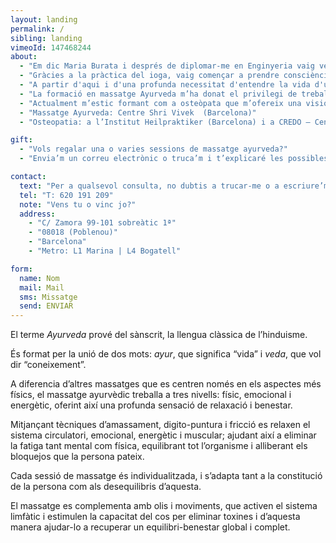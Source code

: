 ```yaml
---
layout: landing
permalink: /
sibling: landing
vimeoId: 147468244
about:
  - "Em dic Maria Burata i després de diplomar-me en Enginyeria vaig veure que el meu camí era un altre."
  - "Gràcies a la pràctica del ioga, vaig començar a prendre consciència del cos i a connectar amb ell."
  - "A partir d'aqui i d'una profunda necessitat d'entendre la vida d'una manera més holistica, vaig començar a realitzar diferents cursos, treballs energètics i a introduir-me en el camp de les teràpies, on vaig descobrir la meva vocació terapèutica."
  - "La formació en massatge Ayurveda m’ha donat el privilegi de treballar dia a dia amb el cos en un aprenentatge constant de tractaments energètics i físics."
  - "Actualment m’estic formant com a osteòpata que m’ofereix una visió més precisa del coneixement anatòmico-emocional."
  - "Massatge Ayurveda: Centre Shri Vivek  (Barcelona)"
  - "Osteopatia: a l’Institut Heilpraktiker (Barcelona) i a CREDO – Centre de Recherche et d’ Enseignement de l’Ostéopathie (Barcelona)"

gift:
  - "Vols regalar una o varies sessions de massatge ayurveda?"
  - "Envia’m un correu electrònic o truca’m i t’explicaré les possibles opcions."

contact:
  text: "Per a qualsevol consulta, no dubtis a trucar-me o a escriure’m a través d’aquest formulari:"
  tel: "T: 620 191 209"
  note: "Vens tu o vinc jo?"
  address:
    - "C/ Zamora 99-101 sobreàtic 1ª"
    - "08018 (Poblenou)"
    - "Barcelona"
    - "Metro: L1 Marina | L4 Bogatell"

form:
  name: Nom
  mail: Mail
  sms: Missatge
  send: ENVIAR
---
```


El terme _Ayurveda_ prové del sànscrit, la llengua clàssica de l’hinduisme.

És format per la unió de dos mots: _ayur_, que significa “vida” i _veda_, que vol dir “coneixement”.

A diferencia d’altres massatges que es centren només en els aspectes més físics, el massatge ayurvèdic treballa a tres nivells: físic, emocional i energètic, oferint així una profunda sensació de relaxació i benestar.

Mitjançant tècniques d’amassament, digito-puntura i fricció es relaxen el sistema circulatori, emocional, energètic i muscular; ajudant així a eliminar la fatiga tant mental com física, equilibrant tot l’organisme i alliberant els bloquejos que la persona pateix.

Cada sessió de massatge és individualitzada, i s’adapta tant a la constitució de la persona com als desequilibris d’aquesta.

El massatge es complementa amb olis i moviments, que activen el sistema limfàtic i estimulen la capacitat del cos per eliminar toxines i d’aquesta manera ajudar-lo a recuperar un equilibri-benestar global i complet.

